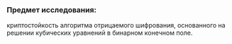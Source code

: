 ### Предмет исследования: 
криптостойкость алгоритма отрицаемого шифрования, основанного на решении кубических уравнений в бинарном конечном поле.